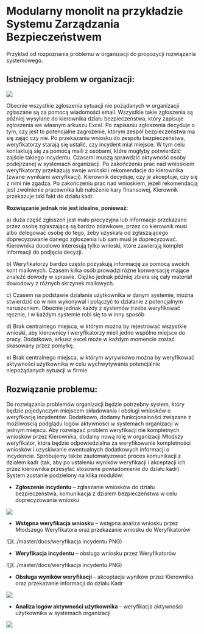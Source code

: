 # Modularny monolit na przykładzie Systemu Zarządzania Bezpieczeństwem

Przykład od rozpoznania problemu w organizacji do propozycji rozwiązania systemowego. 
 
## Istniejący problem w organizacji:
![](../master/docs/istniejacy_problem.PNG)

Obecnie wszystkie zgłoszenia sytuacji nie pożądanych w organizacji zgłaszane są za pomocą wiadomości email. Wszystkie takie zgłoszenia są później wysyłane do kierownika działu bezpieczeństwa, który zapisuje zgłoszenia we własnym arkuszu Excel. Po zapisaniu zgłoszenia decyduje o tym, czy jest to potencjalne zagrożenie, którym zespół bezpieczeństwa ma się zająć czy nie. 
Po przekazaniu wniosku do zespołu bezpieczeństwa, weryfikatorzy starają się ustalić, czy incydent miał miejsce. W tym celu kontaktują się za pomocą maili z osobami, które mogłyby potwierdzić zajście takiego incydentu. Czasami muszą sprawdzić aktywność osoby podejrzanej w systemach organizacji. 
Po zakończeniu prac nad wnioskiem weryfikatorzy przekazują swoje wnioski i rekomendacje do kierownika (zwane wynikami weryfikacji). Kierownik decyduje, czy je akceptuje, czy się z nimi nie zgadza. 
Po zakończeniu prac nad wnioskiem, jeżeli rekomendacją jest zwolnienie pracownika lub nałożenie kary finansowej, Kierownik przekazuje taki fakt do działu kadr.

<b>Rozwiązanie jednak nie jest idealne, ponieważ: </b>

a)	duża część zgłoszeń jest mało precyzyjna lub informacje przekazane przez osobę zgłaszającą są bardzo zdawkowe, przez co kierownik musi albo delegować osobę do tego, żeby uzyskała od zgłaszającego doprecyzowanie danego zgłoszenia lub sam musi je doprecyzować. Kierownika docelowo interesują tylko wnioski, które zawierają komplet informacji do podjęcia decyzji.

b)	Weryfikatorzy bardzo często pozyskują informację za pomocą swoich kont mailowych. Czasem kilka osób prowadzi różne konwersację mające znaleźć dowody w sprawie. Ciężko jednak później zbiera się cały materiał dowodowy z różnych skrzynek mailowych.

c)	Czasem na podstawie działania użytkownika w danym systemie, można stwierdzić co w nim wykonywał i połączyć to działanie z potencjalnym naruszeniem. Obecnie jednak każdy z systemów trzeba weryfikować ręcznie, i w każdym systemie robi się to w inny sposób

d)	Brak centralnego miejsca, w którym można by rejestrować wszystkie wnioski, aby kierownicy i weryfikatorzy mieli jedno wspólne miejsce do pracy. Dodatkowo, arkusz excel może w każdym momencie zostać skasowany przez pomyłkę.  

e)	Brak centralnego miejsca, w którym wyrywkowo można by weryfikować aktywności użytkownika w celu wychwytywania potencjalnie niepożądanych sytuacji w firmie 

## Rozwiązanie problemu: 

Do rozwiązania problemów organizacji będzie potrzebny system, który będzie pojedynczym miejscem składowania i obsługi wniosków o weryfikację incydentów. Dodatkowo, dodamy funkcjonalności związane z możliwością podglądu logów aktywności w systemach organizacji w jednym miejscu. 
Aby rozwiązać problem weryfikacji nie kompletnych wniosków przez Kierownika, dodamy nową rolę w organizacji Młodszy weryfikator, która będzie odpowiedzialna za weryfikowanie kompletności wniosków i uzyskiwanie ewentualnych dodatkowych informacji o incydencie. 
Spróbujemy także zautomatyzować proces komunikacji z działem kadr (tak, aby po ustaleniu wyników weryfikacji i akceptacji ich przez kierownika przesyłać stosowne powiadomienie do działu kadr).
System zostanie podzielony na kilka modułów:

- <b>Zgłoszenie incydentu</b> – zgłaszanie wniosków do działu bezpieczeństwa, komunikacja z działem bezpieczeństwa w celu doprecyzowania wniosku

![](../master/docs/zgloszenie_incydentu.PNG)

- <b>Wstępna weryfikacja wniosku</b> – wstępna analiza wniosku przez Młodszego Weryfikatora oraz przekazanie wniosku do Weryfikatorów

![](../master/docs/weryfikacja incydentu.PNG)

- <b>Weryfikacja incydentu</b> – obsługa wniosku przez Weryfikatorów

![](../master/docs/weryfikacja incydentu.PNG) 

- <b>Obsługa wyników weryfikacji</b> – akceptacja wyników przez Kierownika oraz przekazanie informacji do działu Kadr

![](../master/docs/obsluga_weryfikacji.PNG) 

- <b>Analiza logów aktywności użytkownika</b> – weryfikacja aktywności użytkownika w systemach organizacji

![](../master/docs/analiza_logow.PNG)  
